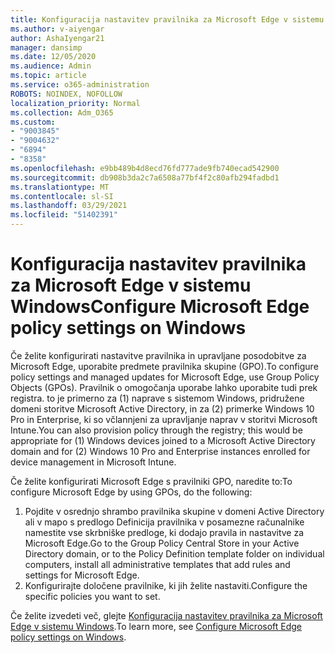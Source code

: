 ```yaml
---
title: Konfiguracija nastavitev pravilnika za Microsoft Edge v sistemu Windows
ms.author: v-aiyengar
author: AshaIyengar21
manager: dansimp
ms.date: 12/05/2020
ms.audience: Admin
ms.topic: article
ms.service: o365-administration
ROBOTS: NOINDEX, NOFOLLOW
localization_priority: Normal
ms.collection: Adm_O365
ms.custom:
- "9003845"
- "9004632"
- "6894"
- "8358"
ms.openlocfilehash: e9bb489b4d8ecd76fd777ade9fb740ecad542900
ms.sourcegitcommit: db908b3da2c7a6508a77bf4f2c80afb294fadbd1
ms.translationtype: MT
ms.contentlocale: sl-SI
ms.lasthandoff: 03/29/2021
ms.locfileid: "51402391"
---
```

# <a name="configure-microsoft-edge-policy-settings-on-windows"></a><span data-ttu-id="9e495-102">Konfiguracija nastavitev pravilnika za Microsoft Edge v sistemu Windows</span><span class="sxs-lookup"><span data-stu-id="9e495-102">Configure Microsoft Edge policy settings on Windows</span></span>

<span data-ttu-id="9e495-103">Če želite konfigurirati nastavitve pravilnika in upravljane posodobitve za Microsoft Edge, uporabite predmete pravilnika skupine (GPO).</span><span class="sxs-lookup"><span data-stu-id="9e495-103">To configure policy settings and managed updates for Microsoft Edge, use Group Policy Objects (GPOs).</span></span> <span data-ttu-id="9e495-104">Pravilnik o omogočanja uporabe lahko uporabite tudi prek registra. to je primerno za (1) naprave s sistemom Windows, pridružene domeni storitve Microsoft Active Directory, in za (2) primerke Windows 10 Pro in Enterprise, ki so včlannjeni za upravljanje naprav v storitvi Microsoft Intune.</span><span class="sxs-lookup"><span data-stu-id="9e495-104">You can also provision policy through the registry; this would be appropriate for (1) Windows devices joined to a Microsoft Active Directory domain and for (2) Windows 10 Pro and Enterprise instances enrolled for device management in Microsoft Intune.</span></span>

<span data-ttu-id="9e495-105">Če želite konfigurirati Microsoft Edge s pravilniki GPO, naredite to:</span><span class="sxs-lookup"><span data-stu-id="9e495-105">To configure Microsoft Edge by using GPOs, do the following:</span></span>

1. <span data-ttu-id="9e495-106">Pojdite v osrednjo shrambo pravilnika skupine v domeni Active Directory ali v mapo s predlogo Definicija pravilnika v posamezne računalnike namestite vse skrbniške predloge, ki dodajo pravila in nastavitve za Microsoft Edge.</span><span class="sxs-lookup"><span data-stu-id="9e495-106">Go to the Group Policy Central Store in your Active Directory domain, or to the Policy Definition template folder on individual computers, install all administrative templates that add rules and settings for Microsoft Edge.</span></span>
2. <span data-ttu-id="9e495-107">Konfigurirajte določene pravilnike, ki jih želite nastaviti.</span><span class="sxs-lookup"><span data-stu-id="9e495-107">Configure the specific policies you want to set.</span></span>

<span data-ttu-id="9e495-108">Če želite izvedeti več, glejte [Konfiguracija nastavitev pravilnika za Microsoft Edge v sistemu Windows](https://go.microsoft.com/fwlink/?linkid=2135024).</span><span class="sxs-lookup"><span data-stu-id="9e495-108">To learn more, see [Configure Microsoft Edge policy settings on Windows](https://go.microsoft.com/fwlink/?linkid=2135024).</span></span>
